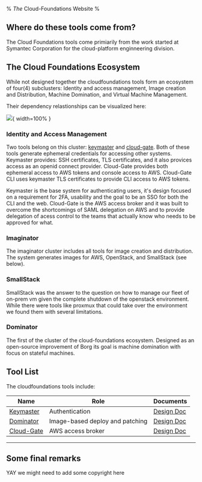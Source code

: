% *The* Cloud-Foundations Website
%


## Where do these tools come from?

The Cloud Foundations tools come primiarily from the work
started at Symantec Corporation for the 
cloud-platform enginneering division.

## The Cloud Foundations Ecosystem

While not designed together the cloudfoundations tools
form an ecosystem of four(4) subclusters:
Identity and access management, Image creation and Distribution,
Machine Domination, and Virtual Machine Management.

Their dependency relastionships can be visualized here:

![](images/daemon-relationships.svg){ width=100% }

### Identity and Access Management

Two tools belong on this cluster: 
[keymaster](https://github.com/Cloud-Foundations/keymaster) and 
[cloud-gate](https://github.com/Cloud-Foundations/cloud-gate).
Both of these tools generate ephemeral credentials for accessing
other systems. Keymaster provides: SSH certificates, TLS certificates,
and it also provices access as an openid connect provider.
Cloud-Gate provides both ephemeral access to AWS tokens and console
access to AWS. Cloud-Gate CLI uses keymaster TLS certificates
to provide CLI access to AWS tokens.

Keymaster is the base system for authenticating users, it's design
focused on a requirement for 2FA, usability and the goal to be an
SSO for both the CLI and the web. 
Cloud-Gate is the AWS access broker and it was built to overcome
the shortcomings of SAML delegation on AWS and to provide delegation
of acess control to the teams that actually know who needs to
be approved for what.

### Imaginator

The imaginator cluster includes all tools for image creation
and distribution. The system generates images for AWS, OpenStack,
and SmallStack (see below).

### SmallStack

SmallStack was the answer to the question on how to manage
our fleet of on-prem vm given the complete shutdown of the
openstack environment. While there were tools like proxmux
that could take over the environment we found them with 
several limitations.

### Dominator

The first of the cluster of the cloud-foundations ecosystem.
Designed as an open-source improvement of Borg its goal is
machine domination with focus on stateful machines.

## Tool List


The cloudfoundations tools include: 

Name      |Role             |Documents
----------|-----------------|------
[Keymaster](https://github.com/Cloud-Foundations/keymaster) |Authentication   |[Design Doc](https://github.com/Cloud-Foundations/keymaster/blob/master/docs/Keymaster-DesignDoc.md)
[Dominator](https://github.com/Cloud-Foundations/Dominator) |Image-based deploy and patching       |[Design Doc](https://github.com/Cloud-Foundations/Dominator/blob/master/design-docs/Dominator/README.md)
[Cloud-Gate](https://github.com/Cloud-Foundations/cloud-gate)|AWS access broker|[Design Doc](http://bit.ly/356rtXp)


---------------

## Some final remarks

YAY we might need to add some copyright here

